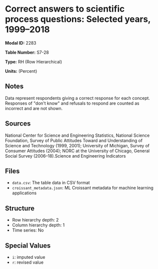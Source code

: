 # Correct answers to scientific process questions: Selected years, 1999&#8211;2018

**Modal ID:** 2283

**Table Number:** S7-28

**Type:** RH (Row Hierarchical)

**Units:** (Percent)

## Notes

Data represent respondents giving a correct response for each concept. Responses of "don't know" and refusals to respond are counted as incorrect and are not shown.

## Sources

National Center for Science and Engineering Statistics, National Science Foundation, Survey of Public Attitudes Toward and Understanding of Science and Technology (1999, 2001); University of Michigan, Survey of Consumer Attitudes (2004); NORC at the University of Chicago, General Social Survey (2006–18).Science and Engineering Indicators

## Files

- `data.csv`: The table data in CSV format
- `croissant_metadata.json`: ML Croissant metadata for machine learning applications

## Structure

- Row hierarchy depth: 2
- Column hierarchy depth: 1
- Time series: No

## Special Values

- `i`: imputed value
- `r`: revised value
